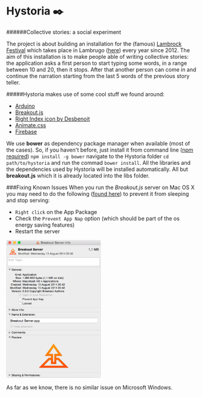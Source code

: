 # Hystoria :black_nib:
######Collective stories: a social experiment

The project is about building an installation for the (famous) [Lambrock Festival](http://www.lambrockfestival.com) which takes place in Lambrugo ([here](https://www.google.it/maps/place/Via+Bovia,+5,+22045+Lambrugo+CO/data=!4m2!3m1!1s0x4786a179564d7947:0xc793d363cb460870?sa=X&ei=y6psVcufOsbgywOvh4PoAw&ved=0CCAQ8gEwAA)) every year since 2012.
The aim of this installation is to make people able of writing collective stories: the application asks a first person to start typing some words, in a range between 10 and 20, then it stops. After that another person can come in and continue the narration starting from the last 5 words of the previous story teller.

#####Hystoria makes use of some cool stuff we found around:
- [Arduino](http://www.arduino.cc/)
- [Breakout.js](http://breakoutjs.com/)
- [Right Index icon by Desbenoit](https://thenounproject.com/search/?q=finger&i=5380)
- <a href="https://daneden.github.io/animate.css/" target="_blank">Animate.css</a>
- <a href="https://www.firebase.com/" target="_blank">Firebase</a>

We use **bower** as dependency package manager when available (most of the cases).
So, if you haven't before, just install it from command line (<a href="https://www.npmjs.com/" target="_blank">npm required</a>)
`npm install -g bower`
navigate to the Hystoria folder
`cd path/to/hystoria`
and run the commad `bower install`.
All the libraries and the dependencies used by Hystoria will be installed automatically.
All but **breakout.js** which it is already located into the libs folder.

###Fixing Known Issues
When you run the *Breakout.js* server on Mac OS X you may need to do the following ([found here](http://breakoutjs.com/2014/03/breakout-v0-3-1-available/)) to prevent it from sleeping and stop serving:
- `Right click` on the App Package
- Check the `Prevent App Nap` option (which should be part of the os energy saving features)
- Restart the server

<img src="nap.gif" width="250">

As far as we know, there is no similar issue on Microsoft Windows.

